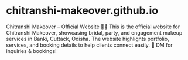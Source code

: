 # chitranshi-makeover.github.io
Chitranshi Makeover – Official Website 💄✨  This is the official website for Chitranshi Makeover, showcasing bridal, party, and engagement makeup services in Banki, Cuttack, Odisha. The website highlights portfolio, services, and booking details to help clients connect easily.  📩 DM for inquiries &amp; bookings!

